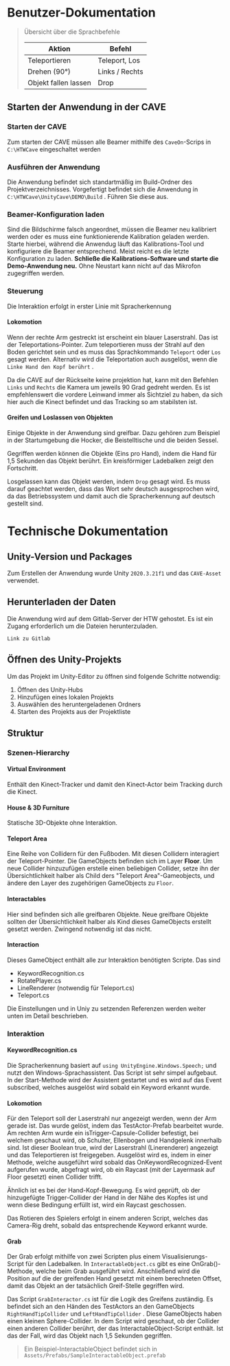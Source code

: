 # Benutzer-Dokumentation
> Übersicht über die Sprachbefehle
>
> Aktion | Befehl
> -------|-------
> Teleportieren | Teleport, Los
> Drehen (90°)  | Links / Rechts
> Objekt fallen lassen | Drop
## Starten der Anwendung in der CAVE
### Starten der CAVE
Zum starten der CAVE müssen alle Beamer mithilfe des ```CaveOn```-Scrips in ```C:\HTWCave``` eingeschaltet werden
### Ausführen der Anwendung
Die Anwendung befindet sich standartmäßig im Build-Ordner des Projektverzeichnisses. Vorgefertigt befindet sich die Anwendung in ```C:\HTWCave\UnityCave\DEMO\Build``` . Führen Sie diese aus.

### Beamer-Konfiguration laden
Sind die Bildschirme falsch angeordnet, müssen die Beamer neu kalibriert werden oder es muss eine funktionierende Kalibration geladen werden. Starte hierbei, während die Anwendug läuft das Kalibrations-Tool und konfiguriere die Beamer entsprechend. Meist reicht es die letzte Konfiguration zu laden.
**Schließe die Kalibrations-Software und starte die Demo-Anwendung neu.** Ohne Neustart kann nicht auf das Mikrofon zugegriffen werden. 

### Steuerung
Die Interaktion erfolgt in erster Linie mit Spracherkennung
#### Lokomotion
Wenn der rechte Arm gestreckt ist erscheint ein blauer Laserstrahl. Das ist der Teleportations-Pointer. Zum teleportieren muss der Strahl auf den Boden gerichtet sein und es muss das Sprachkommando ```Teleport``` oder ```Los``` gesagt werden. Alternativ wird die Teleportation auch ausgelöst, wenn die ```Linke Hand den Kopf berührt``` . 

Da die CAVE auf der Rückseite keine projektion hat, kann mit den Befehlen ```Links``` und ```Rechts``` die Kamera um jeweils 90 Grad gedreht werden. Es ist empfehlenswert die vordere Leinwand immer als Sichtziel zu haben, da sich hier auch die Kinect befindet und das Tracking so am stabilsten ist.

#### Greifen und Loslassen von Objekten
Einige Objekte in der Anwendung sind greifbar. Dazu gehören zum Beispiel in der Startumgebung die Hocker, die Beistelltische und die beiden Sessel.

Gegriffen werden können die Objekte (Eins pro Hand), indem die Hand für 1,5 Sekunden das Objekt berührt. Ein kreisförmiger Ladebalken zeigt den Fortschritt.

Losgelassen kann das Objekt werden, indem ```Drop``` gesagt wird. Es muss darauf geachtet werden, dass das Wort sehr deutsch ausgesprochen wird, da das Betriebssystem und damit auch die Spracherkennung auf deutsch gestellt sind.

# Technische Dokumentation
## Unity-Version und Packages
Zum Erstellen der Anwendung wurde Unity ```2020.3.21f1```  und das ```CAVE-Asset``` verwendet.
## Herunterladen der Daten
Die Anwendung wird auf dem Gitlab-Server der HTW gehostet. Es ist ein Zugang erforderlich um die Dateien herunterzuladen.
```
Link zu Gitlab
```
## Öffnen des Unity-Projekts
Um das Projekt im Unity-Editor zu öffnen sind folgende Schritte notwendig:
1. Öffnen des Unity-Hubs
2. Hinzufügen eines lokalen Projekts
3. Auswählen des heruntergeladenen Ordners
4. Starten des Projekts aus der Projektliste
## Struktur
### Szenen-Hierarchy
#### Virtual Environment
Enthält den Kinect-Tracker und damit den Kinect-Actor beim Tracking durch die Kinect.
#### House & 3D Furniture
Statische 3D-Objekte ohne Interaktion.
#### Teleport Area
Eine Reihe von Collidern für den Fußboden. Mit diesen Collidern interagiert der Teleport-Pointer. Die GameObjects befinden sich im Layer **Floor**. Um neue Collider hinzuzufügen erstelle einen beliebigen Collider, setze ihn der Übersichtlichkeit halber als Child ders "Teleport Area"-Gameobjects, und ändere den Layer des zugehörigen GameObjects zu ```Floor```.
#### Interactables
Hier sind befinden sich alle greifbaren Objekte. Neue greifbare Objekte sollten der Übersichtlichkeit halber als Kind dieses GameObjects erstellt gesetzt werden. Zwingend notwendig ist das nicht.
#### Interaction
Dieses GameObject enthält alle zur Interaktion benötigten Scripte. Das sind
- KeywordRecognition.cs
- RotatePlayer.cs
- LineRenderer (notwendig für Teleport.cs)
- Teleport.cs

Die Einstellungen und in Uniy zu setzenden Referenzen werden weiter unten im Detail beschrieben.
### Interaktion
#### KeywordRecognition.cs
Die Spracherkennung basiert auf ```using UnityEngine.Windows.Speech;``` und nutzt den Windows-Sprachassistent. Das Script ist sehr simpel aufgebaut. In der Start-Methode wird der Assistent gestartet und es wird auf das Event subscribed, welches ausgelöst wird sobald ein Keyword erkannt wurde.
#### Lokomotion
Für den Teleport soll der Laserstrahl nur angezeigt werden, wenn der Arm gerade ist. Das wurde gelöst, indem das TestActor-Prefab bearbeitet wurde. Am rechten Arm wurde ein isTrigger-Capsule-Collider befestigt, bei welchem geschaut wird, ob Schulter, Ellenbogen und Handgelenk innerhalb sind. Ist dieser Boolean true, wird der Laserstrahl (Linerenderer) angezeigt und das Teleportieren ist freigegeben. Ausgelöst wird es, indem in einer Methode, welche ausgeführt wird sobald das OnKeywordRecognized-Event aufgerufen wurde, abgefragt wird, ob ein Raycast (mit der Layermask auf Floor gesetzt) einen Collider trifft.

Ähnlich ist es bei der Hand-Kopf-Bewegung. Es wird geprüft, ob der hinzugefügte Trigger-Collider der Hand in der Nähe des Kopfes ist und wenn diese Bedingung erfüllt ist, wird ein Raycast geschossen.

Das Rotieren des Spielers erfolgt in einem anderen Script, welches das Camera-Rig dreht, sobald das entsprechende Keyword erkannt wurde.

#### Grab
Der Grab erfolgt mithilfe von zwei Scripten plus einem Visualisierungs-Script für den Ladebalken. In ```InteractableObject.cs``` gibt es eine OnGrab()-Methode, welche beim Grab ausgeführt wird. Anschließend wird die Position auf die der greifenden Hand gesetzt mit einem berechneten Offset, damit das Objekt an der tatsächlich Greif-Stelle gegriffen wird.

Das Script ```GrabInteractor.cs``` ist für die Logik des Greifens zuständig. Es befindet sich an den Händen des TestActors an den GameObjects ```RightHandTipCollider``` und ```LeftHandTipCollider``` . Diese GameObjects haben einen kleinen Sphere-Collider. In dem Script wird geschaut, ob der Collider einen anderen Collider berührt, der das InteractableObject-Script enthält. Ist das der Fall, wird das Objekt nach 1,5 Sekunden gegriffen.

> Ein Beispiel-InteractableObject befindet sich in ```Assets/Prefabs/SampleInteractableObject.prefab```